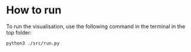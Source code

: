 # How to run

To run the visualisation, use the following command in the terminal in the top folder:

```
python3 ./src/run.py
```
